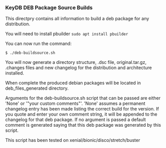 ### KeyDB DEB Package Source Builds

This directpry contains all information to build a deb package for any distribution.

You will need to install pbuilder `sudo apt install pbuilder`

You can now run the command:
```
$ ./deb-buildsource.sh
```

You will now generate a directory structure, .dsc file, original.tar.gz, .changes files and new changelog for the distribution and architecture installed.

When complete the produced debian packages will be located in deb_files_generated directory.

Arguments for the deb-buildsource.sh script that can be passed are either 'None' or '"your custom comments"'. 'None' assumes a permanent changelog entry has been made listing the correct build for the version. If you quote and enter your own comment string, it will be appended to the changelog for that deb package. If no argument is passed a default comment is generated saying that this deb package was generated by this script.

This script has been tested on xenial/bionic/disco/stretch/buster
